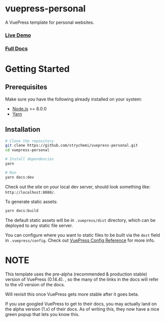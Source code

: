 # vuepress-personal

A VuePress template for personal websites.

### [Live Demo](https://vuepress-personal.netlify.com/)

### [Full Docs](https://vuepress-personal.netlify.com/documentation/introduction.html)

# Getting Started

## Prerequisites

Make sure you have the following already installed on your system:
- [Node.js](https://nodejs.org/en/) >= 8.0.0
- [Yarn](https://yarnpkg.com/en/)

## Installation

```bash
# Clone the repository
git clone https://github.com/strychemi/vuepress-personal.git
cd vuepress-personal

# Install dependencies
yarn

# Run
yarn docs:dev
```

Check out the site on your local dev server, should look something like: `http://localhost:8080/`.

To generate static assets:

```bash
yarn docs:build
```

The default static assets will be in `.vuepress/dist` directory, which can be deployed to any static file server.

You can configure where you want to static files to be built via the `dest` field in `.vuepress/config`. Check out [VuePress Config Reference](https://v0.vuepress.vuejs.org/config/) for more info.

# NOTE

This template uses the pre-alpha (recommended & production stable) version of VuePress (0.14.4). , so the many of the links in the docs will refer to the v0 version of the docs. 

Will revisit this once VuePress gets more stable after it goes beta.

If you use googled VuePress to get to their docs, you may actually land on the alpha version (1.x) of their docs. As of writing this, they now have a nice green popup that lets you know this.